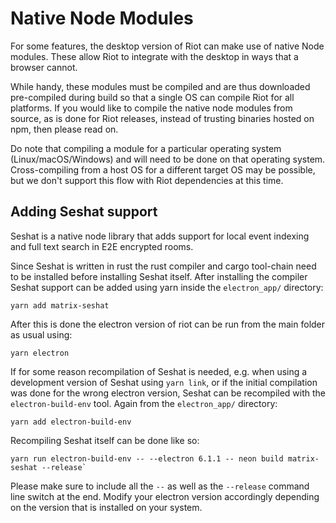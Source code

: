 # Native Node Modules

For some features, the desktop version of Riot can make use of native Node
modules. These allow Riot to integrate with the desktop in ways that a browser
cannot.

While handy, these modules must be compiled and are thus downloaded
pre-compiled during build so that a single OS can compile Riot for all
platforms. If you would like to compile the native node modules from source,
as is done for Riot releases, instead of trusting binaries hosted on npm,
then please read on.

Do note that compiling a module for a particular operating system
(Linux/macOS/Windows) and will need to be done on that operating system.
Cross-compiling from a host OS for a different target OS may be possible, but
we don't support this flow with Riot dependencies at this time.

## Adding Seshat support

Seshat is a native node library that adds support for local event indexing and
full text search in E2E encrypted rooms.

Since Seshat is written in rust the rust compiler and cargo tool-chain need to be
installed before installing Seshat itself. After installing the compiler Seshat
support can be added using yarn inside the `electron_app/` directory:

    yarn add matrix-seshat

After this is done the electron version of riot can be run from the main folder
as usual using:

    yarn electron

If for some reason recompilation of Seshat is needed, e.g. when using a
development version of Seshat using `yarn link`, or if the initial compilation was
done for the wrong electron version, Seshat can be recompiled with the
`electron-build-env` tool. Again from the `electron_app/` directory:

    yarn add electron-build-env

Recompiling Seshat itself can be done like so:

    yarn run electron-build-env -- --electron 6.1.1 -- neon build matrix-seshat --release`

Please make sure to include all the `--` as well as the `--release` command line
switch at the end. Modify your electron version accordingly depending on the
version that is installed on your system.
